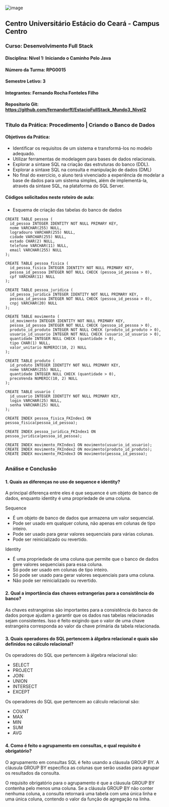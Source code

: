 ![image](https://github.com/fernandorff/EstacioFullStack_Mundo3_Nivel1_Procedimento1/assets/101672271/0af36516-6d72-49f7-9e09-03b185642c8e)

## Centro Universitário Estácio do Ceará - Campus Centro

### Curso: Desenvolvimento Full Stack

#### Disciplina: Nível 1: Iniciando o Caminho Pelo Java

#### Número da Turma: RPG0015

#### Semestre Letivo: 3

#### Integrantes: Fernando Rocha Fonteles Filho

#### Repositorio Git: https://github.com/fernandorff/EstacioFullStack_Mundo3_Nivel2

##

### Título da Prática: Procedimento | Criando o Banco de Dados

#### Objetivos da Prática:

- Identificar os requisitos de um sistema e transformá-los no modelo adequado.
- Utilizar ferramentas de modelagem para bases de dados relacionais.
- Explorar a sintaxe SQL na criação das estruturas do banco (DDL).
- Explorar a sintaxe SQL na consulta e manipulação de dados (DML)
- No final do exercício, o aluno terá vivenciado a experiência de modelar a base de
dados para um sistema simples, além de implementá-la, através da sintaxe SQL, na
plataforma do SQL Server.

#### Códigos solicitados neste roteiro de aula:

###

- Esquema de criação das tabelas do banco de dados

```
CREATE TABLE pessoa (
  id_pessoa INTEGER IDENTITY NOT NULL PRIMARY KEY,
  nome VARCHAR(255) NULL,
  logradouro VARCHAR(255) NULL,
  cidade VARCHAR(255) NULL,
  estado CHAR(2) NULL,
  telefone VARCHAR(11) NULL,
  email VARCHAR(255) NULL
);

CREATE TABLE pessoa_fisica (
  id_pessoa_fisica INTEGER IDENTITY NOT NULL PRIMARY KEY,
  pessoa_id_pessoa INTEGER NOT NULL CHECK (pessoa_id_pessoa > 0),
  cpf VARCHAR(11) NULL
);

CREATE TABLE pessoa_juridica (
  id_pessoa_juridica INTEGER IDENTITY NOT NULL PRIMARY KEY,
  pessoa_id_pessoa INTEGER NOT NULL CHECK (pessoa_id_pessoa > 0),
  cnpj VARCHAR(20) NULL
);

CREATE TABLE movimento (
  id_movimento INTEGER IDENTITY NOT NULL PRIMARY KEY,
  pessoa_id_pessoa INTEGER NOT NULL CHECK (pessoa_id_pessoa > 0),
  produto_id_produto INTEGER NOT NULL CHECK (produto_id_produto > 0),
  usuario_id_usuario INTEGER NOT NULL CHECK (usuario_id_usuario > 0),
  quantidade INTEGER NULL CHECK (quantidade > 0),
  tipo CHAR(1) NULL,
  valor_unitario NUMERIC(10, 2) NULL
);

CREATE TABLE produto (
  id_produto INTEGER IDENTITY NOT NULL PRIMARY KEY,
  nome VARCHAR(255) NULL,
  quantidade INTEGER NULL CHECK (quantidade > 0),
  precoVenda NUMERIC(10, 2) NULL 
);

CREATE TABLE usuario (
  id_usuario INTEGER IDENTITY NOT NULL PRIMARY KEY,
  login VARCHAR(25) NULL,
  senha VARCHAR(25) NULL
);

CREATE INDEX pessoa_fisica_FKIndex1 ON pessoa_fisica(pessoa_id_pessoa);

CREATE INDEX pessoa_juridica_FKIndex1 ON pessoa_juridica(pessoa_id_pessoa);

CREATE INDEX movimento_FKIndex1 ON movimento(usuario_id_usuario);
CREATE INDEX movimento_FKIndex2 ON movimento(produto_id_produto);
CREATE INDEX movimento_FKIndex3 ON movimento(pessoa_id_pessoa);
```

##

### Análise e Conclusão

###

#### 1. Quais as diferenças no uso de sequence e identity?

A principal diferença entre eles é que sequence é um objeto de banco de dados, enquanto identity é uma propriedade de uma coluna.

Sequence

- É um objeto de banco de dados que armazena um valor sequencial.
- Pode ser usado em qualquer coluna, não apenas em colunas de tipo inteiro.
- Pode ser usado para gerar valores sequenciais para várias colunas.
- Pode ser reinicializado ou revertido.

Identity

- É uma propriedade de uma coluna que permite que o banco de dados gere valores sequenciais para essa coluna.
- Só pode ser usado em colunas de tipo inteiro.
- Só pode ser usado para gerar valores sequenciais para uma coluna.
- Não pode ser reinicializado ou revertido.

###

#### 2. Qual a importância das chaves estrangerias para a consistência do banco?

As chaves estrangeiras são importantes para a consistência do banco de dados porque ajudam a garantir que os dados nas tabelas relacionadas sejam consistentes. Isso é feito exigindo que o valor de uma chave estrangeira corresponda ao valor da chave primária da tabela relacionada.

###

#### 3. Quais operadores do SQL pertencem à álgebra relacional e quais são definidos no cálculo relacional?

Os operadores do SQL que pertencem à álgebra relacional são:

- SELECT
- PROJECT
- JOIN: 
- UNION
- INTERSECT
- EXCEPT

Os operadores do SQL que pertencem ao cálculo relacional são:

- COUNT
- MAX
- MIN
- SUM
- AVG

###

#### 4. Como é feito o agrupamento em consultas, e qual requisito é obrigatório?

O agrupamento em consultas SQL é feito usando a cláusula GROUP BY. A cláusula GROUP BY especifica as colunas que serão usadas para agrupar os resultados da consulta.

O requisito obrigatório para o agrupamento é que a cláusula GROUP BY contenha pelo menos uma coluna. Se a cláusula GROUP BY não conter nenhuma coluna, a consulta retornará uma tabela com uma única linha e uma única coluna, contendo o valor da função de agregação na linha.
